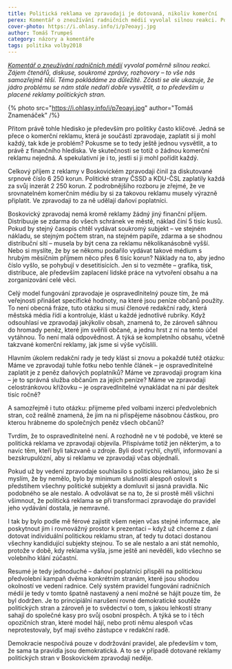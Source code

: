 ```yaml
---
title: Politická reklama ve zpravodaji je dotovaná, nikoliv komerční
perex: Komentář o zneužívání radničních médií vyvolal silnou reakci. Politický inzerát je přece běžná reklama, kterou si mohl koupit každý – kde je problém?
cover-photo: https://i.ohlasy.info/i/p7eoayj.jpg
author: Tomáš Trumpeš
category: názory a komentáře
tags: politika volby2018
---
```


*[Komentář o zneužívání radničních médií](http://www.ohlasy.info/clanky/2018/07/zpravodaj.html) vyvolal poměrně silnou reakci. Zájem čtenářů, diskuse, soukromé zprávy, rozhovory – to vše nás samozřejmě těší. Téma pokládáme za důležité. Zčásti se ale ukazuje, že jádro problému se nám stále nedaří dobře vysvětlit, a to především u placené reklamy politických stran.*

{% photo src="https://i.ohlasy.info/i/p7eoayj.jpg" author="Tomáš Znamenáček" /%}

Přitom právě tohle hledisko je především pro politiky často klíčové. Jedná se přece o komerční reklamu, která je součástí zpravodaje, zaplatit si ji mohl každý, tak kde je problém? Pokusme se to tedy ještě jednou vysvětlit, a to právě z finančního hlediska. Ve skutečnosti se totiž o žádnou komerční reklamu nejedná. A spekulativní je i to, jestli si ji mohl pořídit každý.

Celkový příjem z reklamy v Boskovickém zpravodaji činil za diskutované srpnové číslo 6 250 korun. Politické strany ČSSD a KDU-ČSL zaplatily každá za svůj inzerát 2 250 korun. Z podrobnějšího rozboru je zřejmé, že ve srovnatelném komerčním médiu by si za takovou reklamu musely výrazně připlatit. Ve zpravodaji to za ně udělají daňoví poplatníci.

Boskovický zpravodaj nemá kromě reklamy žádný jiný finanční příjem. Distribuuje se zdarma do všech schránek ve městě, náklad činí 5 tisíc kusů. Pokud by stejný časopis chtěl vydávat soukromý subjekt – ve stejném nákladu, se stejným počtem stran, na stejném papíře, zdarma a se shodnou distribuční sítí – musela by být cena za reklamu několikanásobně vyšší. Nebo si myslíte, že by se někomu podařilo vydávat takové médium s hrubým měsíčním příjmem něco přes 6 tisíc korun? Náklady na to, aby jedno číslo vyšlo, se pohybují v desetitisících. Jen si to vezměte – grafika, tisk, distribuce, ale především zaplacení lidské práce na vytvoření obsahu a na zorganizování celé věci.

Celý model fungování zpravodaje je ospravedlnitelný pouze tím, že má veřejnosti přinášet specifické hodnoty, na které jsou peníze občanů použity. To není obecná fráze, tuto otázku si musí členové redakční rady, která městská média řídí a kontroluje, klást u každé jednotlivé rubriky. Když odsouhlasí ve zpravodaji jakýkoliv obsah, znamená to, že zároveň sáhnou do hromady peněz, které jim svěřili občané, a jednu hrst z ní na tento účel vytáhnou. To není malá odpovědnost. A týká se kompletního obsahu, včetně takzvané komerční reklamy, jak jsme si výše vyčíslili.

Hlavním úkolem redakční rady je tedy klást si znovu a pokaždé tutéž otázku: Máme ve zpravodaji tuhle fotku nebo tenhle článek – je ospravedlnitelné zaplatit je z peněz daňových poplatníků? Máme ve zpravodaji program kina – je to správná služba občanům za jejich peníze? Máme ve zpravodaji celostránkovou křížovku – je ospravedlnitelné vynakládat na ni pár desítek tisíc ročně? 

A samozřejmě i tuto otázku: přijmeme před volbami inzerci předvolebních stran, což reálně znamená, že jim na ni přispějeme násobnou částkou, pro kterou hrábneme do společných peněz všech občanů?

Tvrdím, že to ospravedlnitelné není. A rozhodně ne v té podobě, ve které se politická reklama ve zpravodaji objevila. Přispíváme totiž jen některým, a to navíc těm, kteří byli takzvaně u zdroje. Byli dost rychlí, chytří, informovaní a bezskrupulózní, aby si reklamu ve zpravodaji včas objednali.

Pokud už by vedení zpravodaje souhlasilo s politickou reklamou, jako že si myslím, že by nemělo, bylo by minimum slušnosti alespoň oslovit s předstihem všechny politické subjekty a domluvit si jasná pravidla. Nic podobného se ale nestalo. A odvolávat se na to, že si prostě měli všichni všimnout, že politická reklama se při transformaci zpravodaje do pravidel jeho vydávání dostala, je nemravné. 

I tak by bylo podle mě férové zajistit všem nejen včas stejné informace, ale poskytnout jim i rovnovážný prostor k prezentaci – když už chceme z daní dotovat individuální politickou reklamu stran, ať tedy tu dotaci dostanou všechny kandidující subjekty stejnou. To se ale nestalo a ani stát nemohlo, protože v době, kdy reklama vyšla, jsme ještě ani nevěděli, kdo všechno se volebního klání zúčastní.

Resumé je tedy jednoduché – daňoví poplatníci přispěli na politickou předvolební kampaň dvěma konkrétním stranám, které jsou shodou okolností ve vedení radnice. Celý systém pravidel fungování radničních médií je tedy v tomto špatně nastavený a není možné se hájit pouze tím, že byl dodržen. Je to principiální narušení rovné demokratické soutěže politických stran a zároveň je to svědectví o tom, s jakou lehkostí strany sahají do společné kasy pro svůj osobní prospěch. A týká se to i těch opozičních stran, které model hájí, nebo proti němu alespoň včas neprotestovaly, byť mají svého zástupce v redakční radě.

Demokracie nespočívá pouze v dodržování pravidel, ale především v tom, že sama ta pravidla jsou demokratická. A to se v případě dotované reklamy politických stran v Boskovickém zpravodaji neděje.
